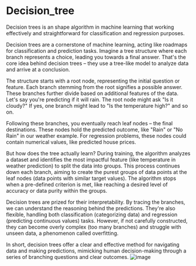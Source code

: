 # Decision_tree
Decision trees is an shape algorithm in machine learning that working effectively and straightforward for classification and regression purposes. 

Decision trees are a cornerstone of machine learning, acting like roadmaps for classification and prediction tasks. Imagine a tree structure where each branch represents a choice, leading you towards a final answer. That's the core idea behind decision trees – they use a tree-like model to analyze data and arrive at a conclusion.

The structure starts with a root node, representing the initial question or feature. Each branch stemming from the root signifies a possible answer. These branches further divide based on additional features of the data. Let's say you're predicting if it will rain. The root node might ask "Is it cloudy?" If yes, one branch might lead to "Is the temperature high?" and so on.

Following these branches, you eventually reach leaf nodes – the final destinations. These nodes hold the predicted outcome, like "Rain" or "No Rain" in our weather example. For regression problems, these nodes could contain numerical values, like predicted house prices.

But how does the tree actually learn? During training, the algorithm analyzes a dataset and identifies the most impactful feature (like temperature in weather prediction) to split the data into groups. This process continues down each branch, aiming to create the purest groups of data points at the leaf nodes (data points with similar target values). The algorithm stops when a pre-defined criterion is met, like reaching a desired level of accuracy or data purity within the groups.

Decision trees are prized for their interpretability. By tracing the branches, we can understand the reasoning behind the predictions. They're also flexible, handling both classification (categorizing data) and regression (predicting continuous values) tasks. However, if not carefully constructed, they can become overly complex (too many branches) and struggle with unseen data, a phenomenon called overfitting.

In short, decision trees offer a clear and effective method for navigating data and making predictions, mimicking human decision-making through a series of branching questions and clear outcomes.
![image](https://github.com/sukritishuklaa512/Decision_tree/assets/166643983/fbeae41b-a84e-4e2e-8044-5503131b24f7)
